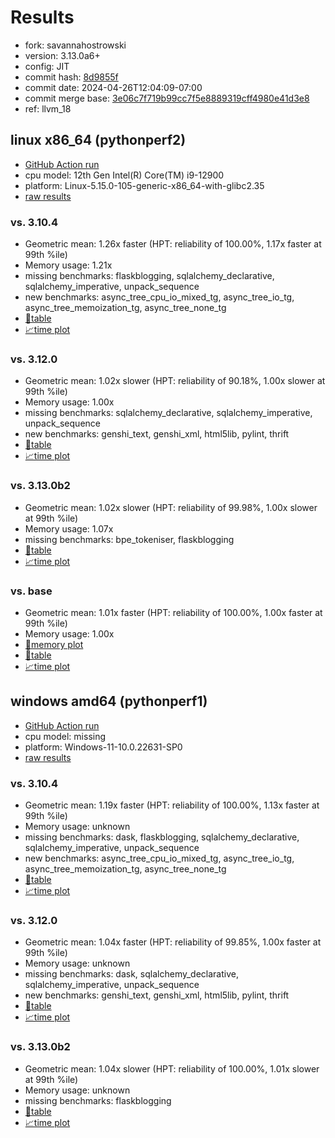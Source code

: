 # Results

- fork: savannahostrowski
- version: 3.13.0a6+
- config: JIT
- commit hash: [8d9855f](https://github.com/savannahostrowski/cpython/commit/8d9855f)
- commit date: 2024-04-26T12:04:09-07:00
- commit merge base: [3e06c7f719b99cc7f5e8889319cff4980e41d3e8](https://github.com/savannahostrowski/cpython/commit/3e06c7f719b99cc7f5e8889319cff4980e41d3e8)
- ref: llvm_18

## linux x86_64 (pythonperf2)

- [GitHub Action run](https://github.com/faster-cpython/benchmarking/actions/runs/8853587364)
- cpu model: 12th Gen Intel(R) Core(TM) i9-12900
- platform: Linux-5.15.0-105-generic-x86_64-with-glibc2.35
- [raw results](bm-20240426-pythonperf2-x86_64-savannahostrowski-llvm_18-3.13.0a6%2B-8d9855f.json)

### vs. 3.10.4

- Geometric mean: 1.26x faster (HPT: reliability of 100.00%, 1.17x faster at 99th %ile)
- Memory usage: 1.21x
- missing benchmarks: flaskblogging, sqlalchemy_declarative, sqlalchemy_imperative, unpack_sequence
- new benchmarks: async_tree_cpu_io_mixed_tg, async_tree_io_tg, async_tree_memoization_tg, async_tree_none_tg
- [📄table](bm-20240426-pythonperf2-x86_64-savannahostrowski-llvm_18-3.13.0a6%2B-8d9855f-vs-3.10.4.md)
- [📈time plot](bm-20240426-pythonperf2-x86_64-savannahostrowski-llvm_18-3.13.0a6%2B-8d9855f-vs-3.10.4.svg)

### vs. 3.12.0

- Geometric mean: 1.02x slower (HPT: reliability of 90.18%, 1.00x slower at 99th %ile)
- Memory usage: 1.00x
- missing benchmarks: sqlalchemy_declarative, sqlalchemy_imperative, unpack_sequence
- new benchmarks: genshi_text, genshi_xml, html5lib, pylint, thrift
- [📄table](bm-20240426-pythonperf2-x86_64-savannahostrowski-llvm_18-3.13.0a6%2B-8d9855f-vs-3.12.0.md)
- [📈time plot](bm-20240426-pythonperf2-x86_64-savannahostrowski-llvm_18-3.13.0a6%2B-8d9855f-vs-3.12.0.svg)

### vs. 3.13.0b2

- Geometric mean: 1.02x slower (HPT: reliability of 99.98%, 1.00x slower at 99th %ile)
- Memory usage: 1.07x
- missing benchmarks: bpe_tokeniser, flaskblogging
- [📄table](bm-20240426-pythonperf2-x86_64-savannahostrowski-llvm_18-3.13.0a6%2B-8d9855f-vs-3.13.0b2.md)
- [📈time plot](bm-20240426-pythonperf2-x86_64-savannahostrowski-llvm_18-3.13.0a6%2B-8d9855f-vs-3.13.0b2.svg)

### vs. base

- Geometric mean: 1.01x faster (HPT: reliability of 100.00%, 1.00x faster at 99th %ile)
- Memory usage: 1.00x
- [🧠memory plot](bm-20240426-pythonperf2-x86_64-savannahostrowski-llvm_18-3.13.0a6%2B-8d9855f-vs-base-mem.svg)
- [📄table](bm-20240426-pythonperf2-x86_64-savannahostrowski-llvm_18-3.13.0a6%2B-8d9855f-vs-base.md)
- [📈time plot](bm-20240426-pythonperf2-x86_64-savannahostrowski-llvm_18-3.13.0a6%2B-8d9855f-vs-base.svg)

## windows amd64 (pythonperf1)

- [GitHub Action run](https://github.com/faster-cpython/benchmarking/actions/runs/8853587364)
- cpu model: missing
- platform: Windows-11-10.0.22631-SP0
- [raw results](bm-20240426-pythonperf1-amd64-savannahostrowski-llvm_18-3.13.0a6%2B-8d9855f.json)

### vs. 3.10.4

- Geometric mean: 1.19x faster (HPT: reliability of 100.00%, 1.13x faster at 99th %ile)
- Memory usage: unknown
- missing benchmarks: dask, flaskblogging, sqlalchemy_declarative, sqlalchemy_imperative, unpack_sequence
- new benchmarks: async_tree_cpu_io_mixed_tg, async_tree_io_tg, async_tree_memoization_tg, async_tree_none_tg
- [📄table](bm-20240426-pythonperf1-amd64-savannahostrowski-llvm_18-3.13.0a6%2B-8d9855f-vs-3.10.4.md)
- [📈time plot](bm-20240426-pythonperf1-amd64-savannahostrowski-llvm_18-3.13.0a6%2B-8d9855f-vs-3.10.4.svg)

### vs. 3.12.0

- Geometric mean: 1.04x faster (HPT: reliability of 99.85%, 1.00x faster at 99th %ile)
- Memory usage: unknown
- missing benchmarks: dask, sqlalchemy_declarative, sqlalchemy_imperative, unpack_sequence
- new benchmarks: genshi_text, genshi_xml, html5lib, pylint, thrift
- [📄table](bm-20240426-pythonperf1-amd64-savannahostrowski-llvm_18-3.13.0a6%2B-8d9855f-vs-3.12.0.md)
- [📈time plot](bm-20240426-pythonperf1-amd64-savannahostrowski-llvm_18-3.13.0a6%2B-8d9855f-vs-3.12.0.svg)

### vs. 3.13.0b2

- Geometric mean: 1.04x slower (HPT: reliability of 100.00%, 1.01x slower at 99th %ile)
- Memory usage: unknown
- missing benchmarks: flaskblogging
- [📄table](bm-20240426-pythonperf1-amd64-savannahostrowski-llvm_18-3.13.0a6%2B-8d9855f-vs-3.13.0b2.md)
- [📈time plot](bm-20240426-pythonperf1-amd64-savannahostrowski-llvm_18-3.13.0a6%2B-8d9855f-vs-3.13.0b2.svg)

